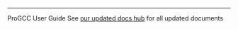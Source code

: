 ---
ProGCC User Guide
See [our updated docs hub](https://docs.handheldlegend.com/s/portal/doc/progcc-lqrSeVOJye) for all updated documents
